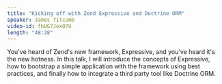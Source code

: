 ```yaml
---
title: "Kicking off with Zend Expressive and Doctrine ORM"
speaker: James Titcumb
video-id: fhUG7JexO7U
length: "48:38"
---
```

You've heard of Zend's new framework, Expressive, and you've heard it's the new hotness. In this talk, I will introduce the concepts of Expressive, how to bootstrap a simple application with the framework using best practices, and finally how to integrate a third party tool like Doctrine ORM. 
